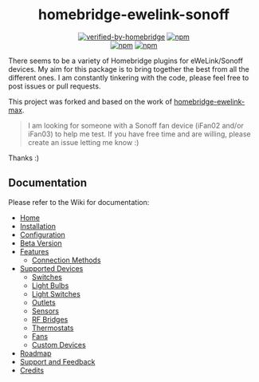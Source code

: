 <div align="center">
<h1>homebridge-ewelink-sonoff</h1>   
    
[![verified-by-homebridge](https://badgen.net/badge/homebridge/verified/purple)](https://github.com/homebridge/homebridge/wiki/Verified-Plugins)
[![npm](https://img.shields.io/npm/dt/homebridge-ewelink-sonoff)](https://www.npmjs.com/package/homebridge-ewelink-sonoff)   
[![npm](https://img.shields.io/npm/v/homebridge-ewelink-sonoff?label=release)](https://www.npmjs.com/package/homebridge-ewelink-sonoff)
[![npm](https://img.shields.io/npm/v/homebridge-ewelink-beta?label=beta)](https://www.npmjs.com/package/homebridge-ewelink-beta)
</div>

There seems to be a variety of Homebridge plugins for eWeLink/Sonoff devices. My aim for this package is to bring together the best from all the different ones. I am constantly tinkering with the code, please feel free to post issues or pull requests.

This project was forked and based on the work of [homebridge-ewelink-max](https://github.com/howanghk/homebridge-ewelink).

> I am looking for someone with a Sonoff fan device (iFan02 and/or iFan03) to help me test. If you have free time and are willing, please create an issue letting me know :)

Thanks :)
## Documentation
Please refer to the Wiki for documentation:
* [Home](https://github.com/bwp91/homebridge-ewelink-sonoff/wiki)
* [Installation](https://github.com/bwp91/homebridge-ewelink-sonoff/wiki/Installation)
* [Configuration](https://github.com/bwp91/homebridge-ewelink-sonoff/wiki/Configuration)
* [Beta Version](https://github.com/bwp91/homebridge-ewelink-sonoff/wiki/Beta-Version)
* [Features](https://github.com/bwp91/homebridge-ewelink-sonoff/wiki/Features)
  * [Connection Methods](https://github.com/bwp91/homebridge-ewelink-sonoff/wiki/Connection-Methods)
* [Supported Devices](https://github.com/bwp91/homebridge-ewelink-sonoff/wiki/Supported-Devices)
  * [Switches](https://github.com/bwp91/homebridge-ewelink-sonoff/wiki/Switches)
  * [Light Bulbs](https://github.com/bwp91/homebridge-ewelink-sonoff/wiki/Light-Bulbs)
  * [Light Switches](https://github.com/bwp91/homebridge-ewelink-sonoff/wiki/Light-Switches)
  * [Outlets](https://github.com/bwp91/homebridge-ewelink-sonoff/wiki/Outlets)
  * [Sensors](https://github.com/bwp91/homebridge-ewelink-sonoff/wiki/Sensors)
  * [RF Bridges](https://github.com/bwp91/homebridge-ewelink-sonoff/wiki/RF-Bridges)
  * [Thermostats](https://github.com/bwp91/homebridge-ewelink-sonoff/wiki/Thermostats)
  * [Fans](https://github.com/bwp91/homebridge-ewelink-sonoff/wiki/Fans)
  * [Custom Devices](https://github.com/bwp91/homebridge-ewelink-sonoff/wiki/Custom-Devices)
* [Roadmap](https://github.com/bwp91/homebridge-ewelink-sonoff/wiki/Roadmap)
* [Support and Feedback](https://github.com/bwp91/homebridge-ewelink-sonoff/wiki/Support-and-Feedback)
* [Credits](https://github.com/bwp91/homebridge-ewelink-sonoff/wiki/Credits)
